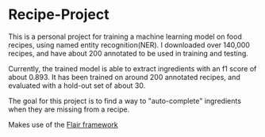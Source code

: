 # Recipe-Project

This is a personal project for training a machine learning model on food recipes, using named entity recognition(NER). I downloaded over 140,000 recipes, and have about 200 annotated to be used in training and testing. 

Currently, the trained model is able to extract ingredients with an f1 score of about 0.893. It has been trained on around 200 annotated recipes, and evaluated with a hold-out set of about 30.

The goal for this project is to find a way to "auto-complete" ingredients when they are missing from a recipe.

Makes use of the [Flair framework](https://github.com/flairNLP/flair)
